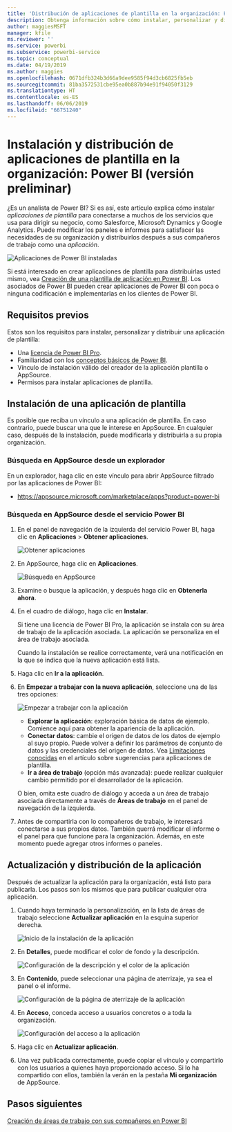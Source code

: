```yaml
---
title: 'Distribución de aplicaciones de plantilla en la organización: Power BI (versión preliminar)'
description: Obtenga información sobre cómo instalar, personalizar y distribuir aplicaciones de plantilla de la organización en Power BI.
author: maggiesMSFT
manager: kfile
ms.reviewer: ''
ms.service: powerbi
ms.subservice: powerbi-service
ms.topic: conceptual
ms.date: 04/19/2019
ms.author: maggies
ms.openlocfilehash: 0671dfb324b3d66a9dee9585f94d3cb6825fb5eb
ms.sourcegitcommit: 81ba3572531cbe95ea0b887b94e91f94050f3129
ms.translationtype: HT
ms.contentlocale: es-ES
ms.lasthandoff: 06/06/2019
ms.locfileid: "66751240"
---
```

# <a name="install-and-distribute-template-apps-in-your-organization---power-bi-preview"></a>Instalación y distribución de aplicaciones de plantilla en la organización: Power BI (versión preliminar)

¿Es un analista de Power BI? Si es así, este artículo explica cómo instalar *aplicaciones de plantilla* para conectarse a muchos de los servicios que usa para dirigir su negocio, como Salesforce, Microsoft Dynamics y Google Analytics. Puede modificar los paneles e informes para satisfacer las necesidades de su organización y distribuirlos después a sus compañeros de trabajo como una *aplicación*. 

![Aplicaciones de Power BI instaladas](media/service-template-apps-install-distribute/power-bi-get-apps.png)

Si está interesado en crear aplicaciones de plantilla para distribuirlas usted mismo, vea [Creación de una plantilla de aplicación en Power BI](service-template-apps-create.md). Los asociados de Power BI pueden crear aplicaciones de Power BI con poca o ninguna codificación e implementarlas en los clientes de Power BI. 

## <a name="prerequisites"></a>Requisitos previos  

Estos son los requisitos para instalar, personalizar y distribuir una aplicación de plantilla: 

- Una [licencia de Power BI Pro](service-self-service-signup-for-power-bi.md).
- Familiaridad con los [conceptos básicos de Power BI](service-basic-concepts.md).
- Vínculo de instalación válido del creador de la aplicación plantilla o AppSource. 
- Permisos para instalar aplicaciones de plantilla. 

## <a name="install-a-template-app"></a>Instalación de una aplicación de plantilla

Es posible que reciba un vínculo a una aplicación de plantilla. En caso contrario, puede buscar una que le interese en AppSource. En cualquier caso, después de la instalación, puede modificarla y distribuirla a su propia organización.

### <a name="search-appsource-from-a-browser"></a>Búsqueda en AppSource desde un explorador

En un explorador, haga clic en este vínculo para abrir AppSource filtrado por las aplicaciones de Power BI:

- https://appsource.microsoft.com/marketplace/apps?product=power-bi

### <a name="search-appsource-from-the-power-bi-service"></a>Búsqueda en AppSource desde el servicio Power BI

1. En el panel de navegación de la izquierda del servicio Power BI, haga clic en **Aplicaciones** > **Obtener aplicaciones**.

    ![Obtener aplicaciones](media/service-template-apps-install-distribute/power-bi-get-apps-arrow.png)

2. En AppSource, haga clic en **Aplicaciones**.

    ![Búsqueda en AppSource](media/service-template-apps-install-distribute/power-bi-appsource.png)

3. Examine o busque la aplicación, y después haga clic en **Obtenerla ahora**.

2. En el cuadro de diálogo, haga clic en **Instalar**.

    Si tiene una licencia de Power BI Pro, la aplicación se instala con su área de trabajo de la aplicación asociada. La aplicación se personaliza en el área de trabajo asociada.

    Cuando la instalación se realice correctamente, verá una notificación en la que se indica que la nueva aplicación está lista. 

3. Haga clic en **Ir a la aplicación**.
4. En **Empezar a trabajar con la nueva aplicación**, seleccione una de las tres opciones:

    ![Empezar a trabajar con la aplicación](media/service-template-apps-create/power-bi-template-app-get-started.png)

    - **Explorar la aplicación**: exploración básica de datos de ejemplo. Comience aquí para obtener la apariencia de la aplicación. 
    - **Conectar datos**: cambie el origen de datos de los datos de ejemplo al suyo propio. Puede volver a definir los parámetros de conjunto de datos y las credenciales del origen de datos. Vea [Limitaciones conocidas](service-template-apps-tips.md#known-limitations) en el artículo sobre sugerencias para aplicaciones de plantilla. 
    - **Ir a área de trabajo** (opción más avanzada): puede realizar cualquier cambio permitido por el desarrollador de la aplicación.

    O bien, omita este cuadro de diálogo y acceda a un área de trabajo asociada directamente a través de **Áreas de trabajo** en el panel de navegación de la izquierda.   
 
5. Antes de compartirla con lo compañeros de trabajo, le interesará conectarse a sus propios datos. También querrá modificar el informe o el panel para que funcione para la organización. Además, en este momento puede agregar otros informes o paneles.

## <a name="update-and-distribute-the-app"></a>Actualización y distribución de la aplicación

Después de actualizar la aplicación para la organización, está listo para publicarla. Los pasos son los mismos que para publicar cualquier otra aplicación. 

1. Cuando haya terminado la personalización, en la lista de áreas de trabajo seleccione **Actualizar aplicación** en la esquina superior derecha.  

    ![Inicio de la instalación de la aplicación](media/service-template-apps-install-distribute/power-bi-start-install-app.png)

2. En **Detalles**, puede modificar el color de fondo y la descripción.

   ![Configuración de la descripción y el color de la aplicación](media/service-template-apps-install-distribute/power-bi-install-app-details.png)

3. En **Contenido**, puede seleccionar una página de aterrizaje, ya sea el panel o el informe.

   ![Configuración de la página de aterrizaje de la aplicación](media/service-template-apps-install-distribute/power-bi-install-app-content.png)

4. En **Acceso**, conceda acceso a usuarios concretos o a toda la organización.  

   ![Configuración del acceso a la aplicación](media/service-template-apps-install-distribute/power-bi-install-access.png)

5. Haga clic en **Actualizar aplicación**. 

6. Una vez publicada correctamente, puede copiar el vínculo y compartirlo con los usuarios a quienes haya proporcionado acceso. Si lo ha compartido con ellos, también la verán en la pestaña **Mi organización** de AppSource.

## <a name="next-steps"></a>Pasos siguientes 

[Creación de áreas de trabajo con sus compañeros en Power BI](service-create-workspaces.md)





  

 

